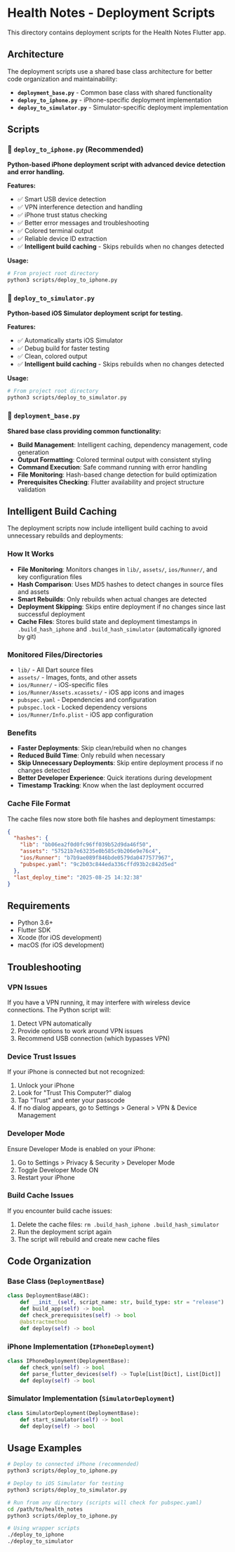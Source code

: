 # Health Notes - Deployment Scripts

This directory contains deployment scripts for the Health Notes Flutter app.

## Architecture

The deployment scripts use a shared base class architecture for better code organization and maintainability:

- **`deployment_base.py`** - Common base class with shared functionality
- **`deploy_to_iphone.py`** - iPhone-specific deployment implementation
- **`deploy_to_simulator.py`** - Simulator-specific deployment implementation

## Scripts

### 🚀 `deploy_to_iphone.py` (Recommended)
**Python-based iPhone deployment script with advanced device detection and error handling.**

**Features:**
- ✅ Smart USB device detection
- ✅ VPN interference detection and handling
- ✅ iPhone trust status checking
- ✅ Better error messages and troubleshooting
- ✅ Colored terminal output
- ✅ Reliable device ID extraction
- ✅ **Intelligent build caching** - Skips rebuilds when no changes detected

**Usage:**
```bash
# From project root directory
python3 scripts/deploy_to_iphone.py
```

### 📱 `deploy_to_simulator.py`
**Python-based iOS Simulator deployment script for testing.**

**Features:**
- ✅ Automatically starts iOS Simulator
- ✅ Debug build for faster testing
- ✅ Clean, colored output
- ✅ **Intelligent build caching** - Skips rebuilds when no changes detected

**Usage:**
```bash
# From project root directory
python3 scripts/deploy_to_simulator.py
```

### 🔧 `deployment_base.py`
**Shared base class providing common functionality:**

- **Build Management**: Intelligent caching, dependency management, code generation
- **Output Formatting**: Colored terminal output with consistent styling
- **Command Execution**: Safe command running with error handling
- **File Monitoring**: Hash-based change detection for build optimization
- **Prerequisites Checking**: Flutter availability and project structure validation

## Intelligent Build Caching

The deployment scripts now include intelligent build caching to avoid unnecessary rebuilds and deployments:

### How It Works
- **File Monitoring**: Monitors changes in `lib/`, `assets/`, `ios/Runner/`, and key configuration files
- **Hash Comparison**: Uses MD5 hashes to detect changes in source files and assets
- **Smart Rebuilds**: Only rebuilds when actual changes are detected
- **Deployment Skipping**: Skips entire deployment if no changes since last successful deployment
- **Cache Files**: Stores build state and deployment timestamps in `.build_hash_iphone` and `.build_hash_simulator` (automatically ignored by git)

### Monitored Files/Directories
- `lib/` - All Dart source files
- `assets/` - Images, fonts, and other assets
- `ios/Runner/` - iOS-specific files
- `ios/Runner/Assets.xcassets/` - iOS app icons and images
- `pubspec.yaml` - Dependencies and configuration
- `pubspec.lock` - Locked dependency versions
- `ios/Runner/Info.plist` - iOS app configuration

### Benefits
- **Faster Deployments**: Skip clean/rebuild when no changes
- **Reduced Build Time**: Only rebuild when necessary
- **Skip Unnecessary Deployments**: Skip entire deployment process if no changes detected
- **Better Developer Experience**: Quick iterations during development
- **Timestamp Tracking**: Know when the last deployment occurred

### Cache File Format
The cache files now store both file hashes and deployment timestamps:
```json
{
  "hashes": {
    "lib": "bb06ea2f0d0fc96ff039b52d9da46f50",
    "assets": "57521b7e63235e0b585c9b206e9e76c4",
    "ios/Runner": "b7b9ae089f846bde0579da0477577967",
    "pubspec.yaml": "9c2b03c844eda336cffd93b2c842d5ed"
  },
  "last_deploy_time": "2025-08-25 14:32:38"
}
```

## Requirements

- Python 3.6+
- Flutter SDK
- Xcode (for iOS development)
- macOS (for iOS development)

## Troubleshooting

### VPN Issues
If you have a VPN running, it may interfere with wireless device connections. The Python script will:
1. Detect VPN automatically
2. Provide options to work around VPN issues
3. Recommend USB connection (which bypasses VPN)

### Device Trust Issues
If your iPhone is connected but not recognized:
1. Unlock your iPhone
2. Look for "Trust This Computer?" dialog
3. Tap "Trust" and enter your passcode
4. If no dialog appears, go to Settings > General > VPN & Device Management

### Developer Mode
Ensure Developer Mode is enabled on your iPhone:
1. Go to Settings > Privacy & Security > Developer Mode
2. Toggle Developer Mode ON
3. Restart your iPhone

### Build Cache Issues
If you encounter build cache issues:
1. Delete the cache files: `rm .build_hash_iphone .build_hash_simulator`
2. Run the deployment script again
3. The script will rebuild and create new cache files

## Code Organization

### Base Class (`DeploymentBase`)
```python
class DeploymentBase(ABC):
    def __init__(self, script_name: str, build_type: str = "release")
    def build_app(self) -> bool
    def check_prerequisites(self) -> bool
    @abstractmethod
    def deploy(self) -> bool
```

### iPhone Implementation (`IPhoneDeployment`)
```python
class IPhoneDeployment(DeploymentBase):
    def check_vpn(self) -> bool
    def parse_flutter_devices(self) -> Tuple[List[Dict], List[Dict]]
    def deploy(self) -> bool
```

### Simulator Implementation (`SimulatorDeployment`)
```python
class SimulatorDeployment(DeploymentBase):
    def start_simulator(self) -> bool
    def deploy(self) -> bool
```

## Usage Examples

```bash
# Deploy to connected iPhone (recommended)
python3 scripts/deploy_to_iphone.py

# Deploy to iOS Simulator for testing
python3 scripts/deploy_to_simulator.py

# Run from any directory (scripts will check for pubspec.yaml)
cd /path/to/health_notes
python3 scripts/deploy_to_iphone.py

# Using wrapper scripts
./deploy_to_iphone
./deploy_to_simulator
```
